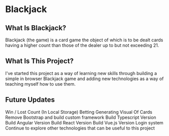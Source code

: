 # Blackjack
## What Is Blackjack?
Blackjack (the game) is a card game the object of which is to be dealt cards having a higher count than those of the dealer up to but not exceeding 21.
## What Is This Project?
I've started this project as a way of learning new skills through building a simple in browser Blackjack game and adding new technologies as a way of teaching myself how to use them.
## Future Updates
Win / Lost Count (In Local Storage)
Betting
Generating Visual Of Cards
Remove Bootstrap and build custom framework
Build Typescript Version
Build Angular Version
Build React Version
Build Vue.js Version
Login system
Continue to explore other technologies that can be useful to this project
